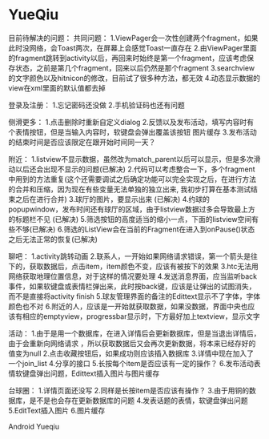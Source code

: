 YueQiu
======
目前待解决的问题：
共同问题：
1.ViewPager会一次性创建两个fragment，如果此时没网络，会Toast两次，在屏幕上会感觉Toast一直存在
2.由ViewPager里面的fragment跳转到activity以后，再回来时始终是第一个fragment，应该考虑保存状态，之前是第几个fragment，回来以后仍然是那个fragment
3.searchview 的文字颜色以及hitnicon的修改，目前试了很多种方法，都无效
4.动态显示数据的view在xml里面的默认值都去掉

登录及注册：
1.忘记密码还没做
2.手机验证码也还有问题

侧滑更多：
1.点击删除时重新自定义dialog
2.反馈以及发布活动，填写内容时有个表情按钮，但是当输入内容时，软键盘会弹出覆盖该按钮
图片缓存
3.发布活动的结束时间是否应该限定在跟开始时间同一天？



附近：
1.listview不显示数据，虽然改为match_parent以后可以显示，但是多次滑动以后还会出现不显示的问题(已解决)
2.代码可以考虑整合一下，多个fragment中用到的方法重复(这个还需要调试之后确定功能可以完全实现之后，在进行方法的合并和压缩，因为现在有些变量无法单独的独立出来,
                                               我初步打算在基本测试结束之后在进行合并)
3.球厅的图片，要显示出来 (已解决)
4.约球的popupwindow，发布时间还有球厅的区域，由于listview数据过多会导致最上方的标题栏不见 (已解决)
5.筛选按钮的高度适当的缩小一点，下面的listview空间有些不够(已解决)
6.筛选的ListView会在当前的Fragment在进入到onPause()状态之后无法正常的恢复(已解决)


聊吧：
1.activity跳转动画
2.联系人，一开始如果网络请求错误，第一个箭头是往下的，获取数据后，点击item，item颜色不变，应该有被按下的效果
3.htc无法用网络获取地理位置信息，对于这样的情况要处理
4.发送消息界面，应当监听back事件，如果软键盘或表情栏弹出来，此时按back键，应该是让弹出的试图消失，而不是直接将activity finish
5.球友管理界面的备注的Edittext显示不了字体，字体颜色也不对
6.附近的人，应该是一开始就获取数据，如果没数据，界面中央也应该有相应的emptyview，progressbar显示时，下方最好加上textview，显示文字

活动：
1.由于是用一个数据库，在进入详情后会更新数据库，但是当退出详情后，由于会重新向网络请求
，所以获取数据后又会再次更新数据，将本来已经存好的值变为null
2.点击收藏按钮后，如果成功则应该插入数据库
3.详情中现在加入了一个join_list
4.分享的接口
5.长按每个item是否应该有一定的操作？
6.发布活动表情软键盘弹出问题，Edittext插入图片与图片缓存

台球圈：
1.详情页面还没写
2.同样是长按item是否应该有操作？
3.由于用铜的数据库，是不是也会存在更新数据库的问题
4.发表话题的表情，软键盘弹出问题
5.EditText插入图片
6.图片缓存








Android Yueqiu

